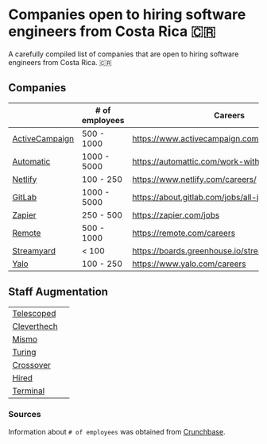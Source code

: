 # Companies open to hiring software engineers from Costa Rica :costa_rica:

A carefully compiled list of companies that are open to hiring software engineers from Costa Rica. :costa_rica:

## Companies

|                                                  | # of employees | Careers                                         |
| ------------------------------------------------ | -------------- | ----------------------------------------------- |
| [ActiveCampaign](http://www.activecampaign.com/) | 500 - 1000     | https://www.activecampaign.com/en/about/careers |
| [Automatic](https://automattic.com/)             | 1000 - 5000    | https://automattic.com/work-with-us/            |
| [Netlify](https://www.netlify.com/)              | 100 - 250      | https://www.netlify.com/careers/                |
| [GitLab](https://about.gitlab.com/)              | 1000 - 5000    | https://about.gitlab.com/jobs/all-jobs/         |
| [Zapier](https://zapier.com/)                    | 250 - 500      | https://zapier.com/jobs                         |
| [Remote](https://remote.com/)                    | 500 - 1000     | https://remote.com/careers                      |
| [Streamyard](https://streamyard.com/)            | < 100          | https://boards.greenhouse.io/streamyard         |
| [Yalo](https://www.yalo.com/)                    | 100 - 250      | https://www.yalo.com/careers                    |

## Staff Augmentation

|                                         |     |
| --------------------------------------- | --- |
| [Telescoped](https://telescoped.com/)   |     |
| [Cleverthech](https://clevertech.biz/)  |     |
| [Mismo](https://mismo.team/)            |     |
| [Turing](https://www.turing.com/)       |     |
| [Crossover](https://www.crossover.com/) |     |
| [Hired](https://hired.com/)             |     |
| [Terminal](https://www.terminal.io/)    |     |

### Sources

Information about `# of employees` was obtained from [Crunchbase](https://www.crunchbase.com/).

